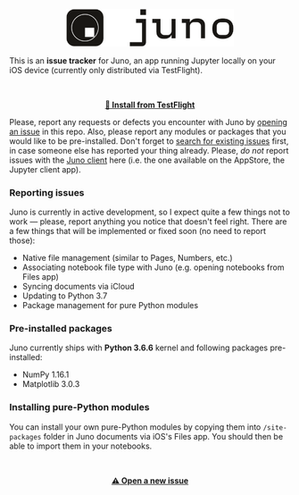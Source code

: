 <p align="center">
  <img src="juno_app_icon_logo.png" width="300"/>
</p>

This is an **issue tracker** for Juno, an app running Jupyter locally on your iOS device (currently only distributed via TestFlight).

<br>
<p align="center"><a href="https://testflight.apple.com/join/XRjYzgMU"><b>🚀 Install from TestFlight</b></a></p>

Please, report any requests or defects you encounter with Juno by [opening an issue](https://github.com/navoshta/Juno-Issue-Tracker/issues/new/choose) in this repo. Also, please report any modules or packages that you would like to be pre-installed. Don't forget to [search for existing issues](https://github.com/rationalmatter/Juno-Issue-Tracker/issues) first, in case someone else has reported your thing already. Please, _do not_ report issues with the [Juno client](https://juno.sh) here (i.e. the one available on the AppStore, the Jupyter client app).

### Reporting issues
Juno is currently in active development, so I expect quite a few things not to work — please, report anything you notice that doesn't feel right. There are a few things that will be implemented or fixed soon (no need to report those):

* Native file management (similar to Pages, Numbers, etc.)
* Associating notebook file type with Juno (e.g. opening notebooks from Files app)
* Syncing documents via iCloud
* Updating to Python 3.7
* Package management for pure Python modules

### Pre-installed packages
Juno currently ships with **Python 3.6.6** kernel and following packages pre-installed:
* NumPy 1.16.1
* Matplotlib 3.0.3

### Installing pure-Python modules
You can install your own pure-Python modules by copying them into `/site-packages` folder in Juno documents via iOS's Files app. You should then be able to import them in your notebooks.

<br>
<p align="center"><a href="https://github.com/navoshta/Juno-Issue-Tracker/issues/new/choose"><b>⚠️ Open a new issue</b></a></p>
